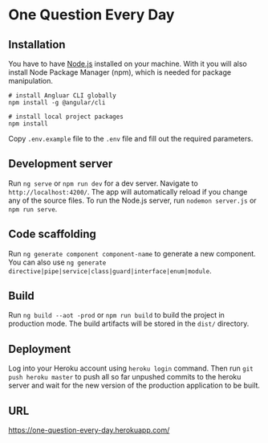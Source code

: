 # One Question Every Day

## Installation
You have to have [Node.js](https://nodejs.org/en/download/) installed on your machine. With it you will also install Node Package Manager (npm), which is needed for package manipulation.
```
# install Angluar CLI globally
npm install -g @angular/cli

# install local project packages
npm install
```
Copy `.env.example` file to the `.env` file and fill out the required parameters.

## Development server

Run `ng serve` or `npm run dev` for a dev server. Navigate to `http://localhost:4200/`. The app will automatically reload if you change any of the source files. To run the Node.js server, run `nodemon server.js` or `npm run serve`.

## Code scaffolding

Run `ng generate component component-name` to generate a new component. You can also use `ng generate directive|pipe|service|class|guard|interface|enum|module`.

## Build

Run `ng build --aot -prod` or `npm run build` to build the project in production mode. The build artifacts will be stored in the `dist/` directory.

## Deployment

Log into your Heroku account using `heroku login` command. Then run `git push heroku master` to push all so far unpushed commits to the heroku server and wait for the new version of the production application to be built.

## URL

https://one-question-every-day.herokuapp.com/
